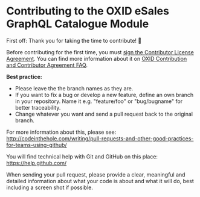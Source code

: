 # Contributing to the OXID eSales GraphQL Catalogue Module

First off: Thank you for taking the time to contribute! 🥳

Before contributing for the first time, you must [sign the Contributor License Agreement](https://gist.github.com/OXID-Admin/6df6ed126d074a54507d). You can find more information about it on [OXID Contribution and Contributor Agreement FAQ](https://oxidforge.org/en/oxid-contribution-contributor-agreement-faq).

**Best practice:**

- Please leave the the branch names as they are.
- If you want to fix a bug or develop a new feature, define an own branch in your repository. Name it e.g. "feature/foo" or "bug/bugname" for better traceability.
- Change whatever you want and send a pull request back to the original branch.

For more information about this, please see:<br>
http://codeinthehole.com/writing/pull-requests-and-other-good-practices-for-teams-using-github/

You will find technical help with Git and GitHub on this place:<br>
https://help.github.com/

When sending your pull request, please provide a clear, meaningful and detailed information about what your code is about and what it will do, best including a screen shot if possible.
